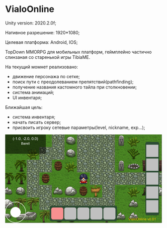 # VialoOnline
Unity version: 2020.2.0f;

Нативное разрешение: 1920*1080;

Целевая платформа: Android, IOS;


TopDown ММОRPG для мобильных платформ, геймплейно частично слинзаная со старенькой игры TibiaME.

На текущий момнет реализовано: 
  - движение персонажа по сетке;
  - поиск пути с преодолеванием препятствий(pathfinding);
  - получение названия кастомного тайла при столкновении;
  - система анимаций;
  - UI инвентаря;
  
Ближайшая цель:
  - система инвентаря;
  - начать писать сервер;
  - присвоить игроку сетевые параметры(level, nickname, exp...);
  
  
  ![Alt-текст](https://github.com/NotEXEfly/VialoOnline/blob/main/Assets/Sprites/screen.png "Орк")
